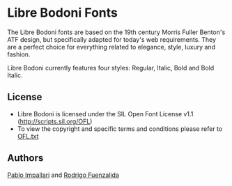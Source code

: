 Libre Bodoni Fonts
======================

The Libre Bodoni fonts are based on the 19th century Morris Fuller Benton's ATF design, but specifically adapted for today's web requirements.
They are a perfect choice for everything related to elegance, style, luxury and fashion.

Libre Bodoni currently features four styles: Regular, Italic, Bold and Bold Italic.

## License

- Libre Bodoni is licensed under the SIL Open Font License v1.1 (<http://scripts.sil.org/OFL>)
- To view the copyright and specific terms and conditions please refer to [OFL.txt](https://github.com/impallari/Libre-Bodoni/blob/master/OFL.txt)

## Authors

[Pablo Impallari](http://www.impallari.com) and [Rodrigo Fuenzalida](http://www.rfuenzalida.com)
